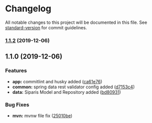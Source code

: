 # Changelog

All notable changes to this project will be documented in this file. See [standard-version](https://github.com/conventional-changelog/standard-version) for commit guidelines.

### [1.1.2](https://github.com/harunozceyhan/sbo/compare/v1.1.0...v1.1.2) (2019-12-06)

## 1.1.0 (2019-12-06)


### Features

* **app:** commitlint and husky added ([ca61e76](https://github.com/harunozceyhan/sbo/commit/ca61e7630955744885dd5f75d7e64127189fff0d))
* **common:** spring data rest validator config added ([d7153c4](https://github.com/harunozceyhan/sbo/commit/d7153c465fea28778c3ed9cfdb36a18da3c4ea94))
* **data:** Siparis Model and Repository added ([bd80931](https://github.com/harunozceyhan/sbo/commit/bd80931373137bf0eb07049d255302a0c99af502))


### Bug Fixes

* **mvn:** mvnw file fix ([25010be](https://github.com/harunozceyhan/sbo/commit/25010be12500c2f2271bc6935ea69dd1d97e5fa9))
